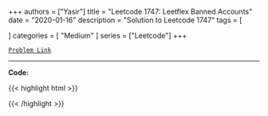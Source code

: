 
+++
authors = ["Yasir"]
title = "Leetcode 1747: Leetflex Banned Accounts"
date = "2020-01-16"
description = "Solution to Leetcode 1747"
tags = [
    
]
categories = [
    "Medium"
]
series = ["Leetcode"]
+++



[`Problem Link`](https://leetcode.com/problems/leetflex-banned-accounts/description/)

---

**Code:**

{{< highlight html >}}

{{< /highlight >}}

